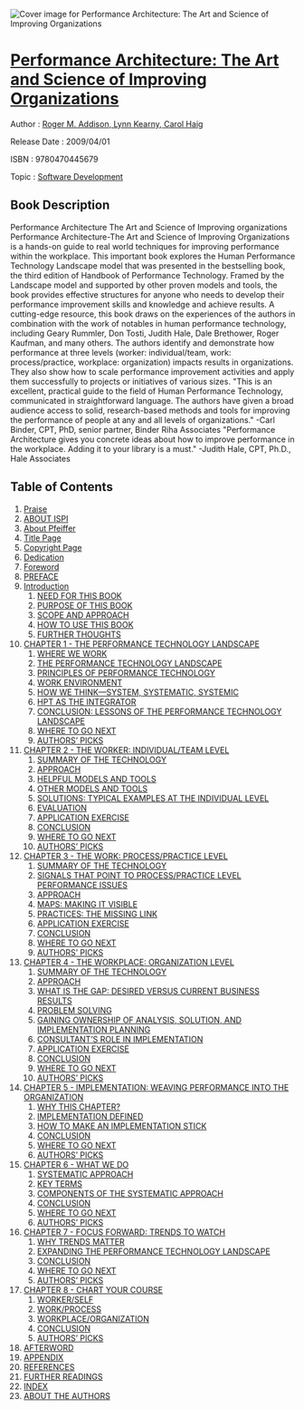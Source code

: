 ![Cover image for Performance Architecture: The Art and Science of Improving Organizations](https://imgdetail.ebookreading.net/cover/cover/software_development/EB9780470445679.jpg)

[Performance Architecture: The Art and Science of Improving Organizations](https://ebookreading.net/view/book/Performance+Architecture%3A+The+Art+and+Science+of+Improving+Organizations-EB9780470445679_1.html "Performance Architecture: The Art and Science of Improving Organizations")
====================================================================================================================

Author : [Roger M. Addison](https://ebookreading.net/search/author/Roger+M.+Addison),[ Lynn Kearny](https://ebookreading.net/search/author/+Lynn+Kearny),[ Carol Haig](https://ebookreading.net/search/author/+Carol+Haig)

Release Date : 2009/04/01

ISBN : 9780470445679

Topic : [Software Development](https://ebookreading.net/search/category/software-development)

Book Description
-----------------

Performance Architecture
The Art and Science of Improving organizations
Performance Architecture-The Art and Science of Improving Organizations is a hands-on guide to real world techniques for improving performance within the workplace. This important book explores the Human Performance Technology Landscape model that was presented in the bestselling book, the third edition of Handbook of Performance Technology. Framed by the Landscape model and supported by other proven models and tools, the book provides effective structures for anyone who needs to develop their performance improvement skills and knowledge and achieve results. A cutting-edge resource, this book draws on the experiences of the authors in combination with the work of notables in human performance technology, including Geary Rummler, Don Tosti, Judith Hale, Dale Brethower, Roger Kaufman, and many others. The authors identify and demonstrate how performance at three levels (worker: individual/team, work: process/practice, workplace: organization) impacts results in organizations. They also show how to scale performance improvement activities and apply them successfully to projects or initiatives of various sizes.
"This is an excellent, practical guide to the field of Human Performance Technology, communicated in straightforward language. The authors have given a broad audience access to solid, research-based methods and tools for improving the performance of people at any and all levels of organizations."
-Carl Binder, CPT, PhD, senior partner, Binder Riha Associates
"Performance Architecture gives you concrete ideas about how to improve performance in the workplace. Adding it to your library is a must."
-Judith Hale, CPT, Ph.D., Hale Associates
              
Table of Contents
-----------------

1. [Praise](https://ebookreading.net/view/book/Performance+Architecture%3A+The+Art+and+Science+of+Improving+Organizations-EB9780470445679_3.html)
1. [ABOUT ISPI](https://ebookreading.net/view/book/Performance+Architecture%3A+The+Art+and+Science+of+Improving+Organizations-EB9780470445679_4.html)
1. [About Pfeiffer](https://ebookreading.net/view/book/Performance+Architecture%3A+The+Art+and+Science+of+Improving+Organizations-EB9780470445679_5.html)
1. [Title Page](https://ebookreading.net/view/book/Performance+Architecture%3A+The+Art+and+Science+of+Improving+Organizations-EB9780470445679_6.html)
1. [Copyright Page](https://ebookreading.net/view/book/Performance+Architecture%3A+The+Art+and+Science+of+Improving+Organizations-EB9780470445679_7.html)
1. [Dedication](https://ebookreading.net/view/book/Performance+Architecture%3A+The+Art+and+Science+of+Improving+Organizations-EB9780470445679_8.html)
1. [Foreword](https://ebookreading.net/view/book/Performance+Architecture%3A+The+Art+and+Science+of+Improving+Organizations-EB9780470445679_9.html)
1. [PREFACE](https://ebookreading.net/view/book/Performance+Architecture%3A+The+Art+and+Science+of+Improving+Organizations-EB9780470445679_10.html)
1. [Introduction](https://ebookreading.net/view/book/Performance+Architecture%3A+The+Art+and+Science+of+Improving+Organizations-EB9780470445679_11.html)
    1. [NEED FOR THIS BOOK](https://ebookreading.net/view/book/Performance+Architecture%3A+The+Art+and+Science+of+Improving+Organizations-EB9780470445679_12.html#h1_kear_97804704456)
    1. [PURPOSE OF THIS BOOK](https://ebookreading.net/view/book/Performance+Architecture%3A+The+Art+and+Science+of+Improving+Organizations-EB9780470445679_13.html#h2_kear_97804704456)
    1. [SCOPE AND APPROACH](https://ebookreading.net/view/book/Performance+Architecture%3A+The+Art+and+Science+of+Improving+Organizations-EB9780470445679_14.html#h3_kear_97804704456)
    1. [HOW TO USE THIS BOOK](https://ebookreading.net/view/book/Performance+Architecture%3A+The+Art+and+Science+of+Improving+Organizations-EB9780470445679_15.html#h4_kear_97804704456)
    1. [FURTHER THOUGHTS](https://ebookreading.net/view/book/Performance+Architecture%3A+The+Art+and+Science+of+Improving+Organizations-EB9780470445679_16.html#h5_kear_97804704456)
1. [CHAPTER 1 - THE PERFORMANCE TECHNOLOGY LANDSCAPE](https://ebookreading.net/view/book/Performance+Architecture%3A+The+Art+and+Science+of+Improving+Organizations-EB9780470445679_17.html)
    1. [WHERE WE WORK](https://ebookreading.net/view/book/Performance+Architecture%3A+The+Art+and+Science+of+Improving+Organizations-EB9780470445679_18.html#h1)
    1. [THE PERFORMANCE TECHNOLOGY LANDSCAPE](https://ebookreading.net/view/book/Performance+Architecture%3A+The+Art+and+Science+of+Improving+Organizations-EB9780470445679_19.html#h2)
    1. [PRINCIPLES OF PERFORMANCE TECHNOLOGY](https://ebookreading.net/view/book/Performance+Architecture%3A+The+Art+and+Science+of+Improving+Organizations-EB9780470445679_20.html#h3)
    1. [WORK ENVIRONMENT](https://ebookreading.net/view/book/Performance+Architecture%3A+The+Art+and+Science+of+Improving+Organizations-EB9780470445679_21.html#h4)
    1. [HOW WE THINK—SYSTEM, SYSTEMATIC, SYSTEMIC](https://ebookreading.net/view/book/Performance+Architecture%3A+The+Art+and+Science+of+Improving+Organizations-EB9780470445679_22.html#h5)
    1. [HPT AS THE INTEGRATOR](https://ebookreading.net/view/book/Performance+Architecture%3A+The+Art+and+Science+of+Improving+Organizations-EB9780470445679_23.html#h6)
    1. [CONCLUSION: LESSONS OF THE PERFORMANCE TECHNOLOGY LANDSCAPE](https://ebookreading.net/view/book/Performance+Architecture%3A+The+Art+and+Science+of+Improving+Organizations-EB9780470445679_24.html#h7)
    1. [WHERE TO GO NEXT](https://ebookreading.net/view/book/Performance+Architecture%3A+The+Art+and+Science+of+Improving+Organizations-EB9780470445679_25.html#h8)
    1. [AUTHORS’ PICKS](https://ebookreading.net/view/book/Performance+Architecture%3A+The+Art+and+Science+of+Improving+Organizations-EB9780470445679_26.html#h9)
1. [CHAPTER 2 - THE WORKER: INDIVIDUAL/TEAM LEVEL](https://ebookreading.net/view/book/Performance+Architecture%3A+The+Art+and+Science+of+Improving+Organizations-EB9780470445679_27.html)
    1. [SUMMARY OF THE TECHNOLOGY](https://ebookreading.net/view/book/Performance+Architecture%3A+The+Art+and+Science+of+Improving+Organizations-EB9780470445679_28.html#h1_kear_97804704456)
    1. [APPROACH](https://ebookreading.net/view/book/Performance+Architecture%3A+The+Art+and+Science+of+Improving+Organizations-EB9780470445679_29.html#h2_kear_97804704456)
    1. [HELPFUL MODELS AND TOOLS](https://ebookreading.net/view/book/Performance+Architecture%3A+The+Art+and+Science+of+Improving+Organizations-EB9780470445679_30.html#h3_kear_97804704456)
    1. [OTHER MODELS AND TOOLS](https://ebookreading.net/view/book/Performance+Architecture%3A+The+Art+and+Science+of+Improving+Organizations-EB9780470445679_31.html#h4_kear_97804704456)
    1. [SOLUTIONS: TYPICAL EXAMPLES AT THE INDIVIDUAL LEVEL](https://ebookreading.net/view/book/Performance+Architecture%3A+The+Art+and+Science+of+Improving+Organizations-EB9780470445679_32.html#h5_kear_97804704456)
    1. [EVALUATION](https://ebookreading.net/view/book/Performance+Architecture%3A+The+Art+and+Science+of+Improving+Organizations-EB9780470445679_33.html#h6_kear_97804704456)
    1. [APPLICATION EXERCISE](https://ebookreading.net/view/book/Performance+Architecture%3A+The+Art+and+Science+of+Improving+Organizations-EB9780470445679_34.html#h7_kear_97804704456)
    1. [CONCLUSION](https://ebookreading.net/view/book/Performance+Architecture%3A+The+Art+and+Science+of+Improving+Organizations-EB9780470445679_35.html#h8_kear_97804704456)
    1. [WHERE TO GO NEXT](https://ebookreading.net/view/book/Performance+Architecture%3A+The+Art+and+Science+of+Improving+Organizations-EB9780470445679_36.html#h9_kear_97804704456)
    1. [AUTHORS’ PICKS](https://ebookreading.net/view/book/Performance+Architecture%3A+The+Art+and+Science+of+Improving+Organizations-EB9780470445679_37.html#h10)
1. [CHAPTER 3 - THE WORK: PROCESS/PRACTICE LEVEL](https://ebookreading.net/view/book/Performance+Architecture%3A+The+Art+and+Science+of+Improving+Organizations-EB9780470445679_38.html)
    1. [SUMMARY OF THE TECHNOLOGY](https://ebookreading.net/view/book/Performance+Architecture%3A+The+Art+and+Science+of+Improving+Organizations-EB9780470445679_39.html#h1_kear_97804704456)
    1. [SIGNALS THAT POINT TO PROCESS/PRACTICE LEVEL PERFORMANCE ISSUES](https://ebookreading.net/view/book/Performance+Architecture%3A+The+Art+and+Science+of+Improving+Organizations-EB9780470445679_40.html#h2_kear_97804704456)
    1. [APPROACH](https://ebookreading.net/view/book/Performance+Architecture%3A+The+Art+and+Science+of+Improving+Organizations-EB9780470445679_41.html#h3_kear_97804704456)
    1. [MAPS: MAKING IT VISIBLE](https://ebookreading.net/view/book/Performance+Architecture%3A+The+Art+and+Science+of+Improving+Organizations-EB9780470445679_42.html#h4_kear_97804704456)
    1. [PRACTICES: THE MISSING LINK](https://ebookreading.net/view/book/Performance+Architecture%3A+The+Art+and+Science+of+Improving+Organizations-EB9780470445679_43.html#h5_kear_97804704456)
    1. [APPLICATION EXERCISE](https://ebookreading.net/view/book/Performance+Architecture%3A+The+Art+and+Science+of+Improving+Organizations-EB9780470445679_44.html#h6_kear_97804704456)
    1. [CONCLUSION](https://ebookreading.net/view/book/Performance+Architecture%3A+The+Art+and+Science+of+Improving+Organizations-EB9780470445679_45.html#h7_kear_97804704456)
    1. [WHERE TO GO NEXT](https://ebookreading.net/view/book/Performance+Architecture%3A+The+Art+and+Science+of+Improving+Organizations-EB9780470445679_46.html#h8_kear_97804704456)
    1. [AUTHORS’ PICKS](https://ebookreading.net/view/book/Performance+Architecture%3A+The+Art+and+Science+of+Improving+Organizations-EB9780470445679_47.html#h9_kear_97804704456)
1. [CHAPTER 4 - THE WORKPLACE: ORGANIZATION LEVEL](https://ebookreading.net/view/book/Performance+Architecture%3A+The+Art+and+Science+of+Improving+Organizations-EB9780470445679_48.html)
    1. [SUMMARY OF THE TECHNOLOGY](https://ebookreading.net/view/book/Performance+Architecture%3A+The+Art+and+Science+of+Improving+Organizations-EB9780470445679_49.html#h1_kear_97804704456)
    1. [APPROACH](https://ebookreading.net/view/book/Performance+Architecture%3A+The+Art+and+Science+of+Improving+Organizations-EB9780470445679_50.html#h2_kear_97804704456)
    1. [WHAT IS THE GAP: DESIRED VERSUS CURRENT BUSINESS RESULTS](https://ebookreading.net/view/book/Performance+Architecture%3A+The+Art+and+Science+of+Improving+Organizations-EB9780470445679_51.html#h3_kear_97804704456)
    1. [PROBLEM SOLVING](https://ebookreading.net/view/book/Performance+Architecture%3A+The+Art+and+Science+of+Improving+Organizations-EB9780470445679_52.html#h4_kear_97804704456)
    1. [GAINING OWNERSHIP OF ANALYSIS, SOLUTION, AND IMPLEMENTATION PLANNING](https://ebookreading.net/view/book/Performance+Architecture%3A+The+Art+and+Science+of+Improving+Organizations-EB9780470445679_53.html#h5_kear_97804704456)
    1. [CONSULTANT’S ROLE IN IMPLEMENTATION](https://ebookreading.net/view/book/Performance+Architecture%3A+The+Art+and+Science+of+Improving+Organizations-EB9780470445679_54.html#h6_kear_97804704456)
    1. [APPLICATION EXERCISE](https://ebookreading.net/view/book/Performance+Architecture%3A+The+Art+and+Science+of+Improving+Organizations-EB9780470445679_55.html#h7_kear_97804704456)
    1. [CONCLUSION](https://ebookreading.net/view/book/Performance+Architecture%3A+The+Art+and+Science+of+Improving+Organizations-EB9780470445679_56.html#h8_kear_97804704456)
    1. [WHERE TO GO NEXT](https://ebookreading.net/view/book/Performance+Architecture%3A+The+Art+and+Science+of+Improving+Organizations-EB9780470445679_57.html#h9_kear_97804704456)
    1. [AUTHORS’ PICKS](https://ebookreading.net/view/book/Performance+Architecture%3A+The+Art+and+Science+of+Improving+Organizations-EB9780470445679_58.html#h10_kear_9780470445)
1. [CHAPTER 5 - IMPLEMENTATION: WEAVING PERFORMANCE INTO THE ORGANIZATION](https://ebookreading.net/view/book/Performance+Architecture%3A+The+Art+and+Science+of+Improving+Organizations-EB9780470445679_59.html)
    1. [WHY THIS CHAPTER?](https://ebookreading.net/view/book/Performance+Architecture%3A+The+Art+and+Science+of+Improving+Organizations-EB9780470445679_60.html#h1_kear_97804704456)
    1. [IMPLEMENTATION DEFINED](https://ebookreading.net/view/book/Performance+Architecture%3A+The+Art+and+Science+of+Improving+Organizations-EB9780470445679_61.html#h2_kear_97804704456)
    1. [HOW TO MAKE AN IMPLEMENTATION STICK](https://ebookreading.net/view/book/Performance+Architecture%3A+The+Art+and+Science+of+Improving+Organizations-EB9780470445679_62.html#h3_kear_97804704456)
    1. [CONCLUSION](https://ebookreading.net/view/book/Performance+Architecture%3A+The+Art+and+Science+of+Improving+Organizations-EB9780470445679_63.html#h4_kear_97804704456)
    1. [WHERE TO GO NEXT](https://ebookreading.net/view/book/Performance+Architecture%3A+The+Art+and+Science+of+Improving+Organizations-EB9780470445679_64.html#h5_kear_97804704456)
    1. [AUTHORS’ PICKS](https://ebookreading.net/view/book/Performance+Architecture%3A+The+Art+and+Science+of+Improving+Organizations-EB9780470445679_65.html#h6_kear_97804704456)
1. [CHAPTER 6 - WHAT WE DO](https://ebookreading.net/view/book/Performance+Architecture%3A+The+Art+and+Science+of+Improving+Organizations-EB9780470445679_66.html)
    1. [SYSTEMATIC APPROACH](https://ebookreading.net/view/book/Performance+Architecture%3A+The+Art+and+Science+of+Improving+Organizations-EB9780470445679_67.html#h1_kear_97804704456)
    1. [KEY TERMS](https://ebookreading.net/view/book/Performance+Architecture%3A+The+Art+and+Science+of+Improving+Organizations-EB9780470445679_68.html#h2_kear_97804704456)
    1. [COMPONENTS OF THE SYSTEMATIC APPROACH](https://ebookreading.net/view/book/Performance+Architecture%3A+The+Art+and+Science+of+Improving+Organizations-EB9780470445679_69.html#h3_kear_97804704456)
    1. [CONCLUSION](https://ebookreading.net/view/book/Performance+Architecture%3A+The+Art+and+Science+of+Improving+Organizations-EB9780470445679_70.html#h4_kear_97804704456)
    1. [WHERE TO GO NEXT](https://ebookreading.net/view/book/Performance+Architecture%3A+The+Art+and+Science+of+Improving+Organizations-EB9780470445679_71.html#h5_kear_97804704456)
    1. [AUTHORS’ PICKS](https://ebookreading.net/view/book/Performance+Architecture%3A+The+Art+and+Science+of+Improving+Organizations-EB9780470445679_72.html#h6_kear_97804704456)
1. [CHAPTER 7 - FOCUS FORWARD: TRENDS TO WATCH](https://ebookreading.net/view/book/Performance+Architecture%3A+The+Art+and+Science+of+Improving+Organizations-EB9780470445679_73.html)
    1. [WHY TRENDS MATTER](https://ebookreading.net/view/book/Performance+Architecture%3A+The+Art+and+Science+of+Improving+Organizations-EB9780470445679_74.html#h1_kear_97804704456)
    1. [EXPANDING THE PERFORMANCE TECHNOLOGY LANDSCAPE](https://ebookreading.net/view/book/Performance+Architecture%3A+The+Art+and+Science+of+Improving+Organizations-EB9780470445679_75.html#h2_kear_97804704456)
    1. [CONCLUSION](https://ebookreading.net/view/book/Performance+Architecture%3A+The+Art+and+Science+of+Improving+Organizations-EB9780470445679_76.html#h3_kear_97804704456)
    1. [WHERE TO GO NEXT](https://ebookreading.net/view/book/Performance+Architecture%3A+The+Art+and+Science+of+Improving+Organizations-EB9780470445679_77.html#h4_kear_97804704456)
    1. [AUTHORS’ PICKS](https://ebookreading.net/view/book/Performance+Architecture%3A+The+Art+and+Science+of+Improving+Organizations-EB9780470445679_78.html#h5_kear_97804704456)
1. [CHAPTER 8 - CHART YOUR COURSE](https://ebookreading.net/view/book/Performance+Architecture%3A+The+Art+and+Science+of+Improving+Organizations-EB9780470445679_79.html)
    1. [WORKER/SELF](https://ebookreading.net/view/book/Performance+Architecture%3A+The+Art+and+Science+of+Improving+Organizations-EB9780470445679_80.html#h1_kear_97804704456)
    1. [WORK/PROCESS](https://ebookreading.net/view/book/Performance+Architecture%3A+The+Art+and+Science+of+Improving+Organizations-EB9780470445679_81.html#h2_kear_97804704456)
    1. [WORKPLACE/ORGANIZATION](https://ebookreading.net/view/book/Performance+Architecture%3A+The+Art+and+Science+of+Improving+Organizations-EB9780470445679_82.html#h3_kear_97804704456)
    1. [CONCLUSION](https://ebookreading.net/view/book/Performance+Architecture%3A+The+Art+and+Science+of+Improving+Organizations-EB9780470445679_83.html#h4_kear_97804704456)
    1. [AUTHORS’ PICKS](https://ebookreading.net/view/book/Performance+Architecture%3A+The+Art+and+Science+of+Improving+Organizations-EB9780470445679_84.html#h5_kear_97804704456)
1. [AFTERWORD](https://ebookreading.net/view/book/Performance+Architecture%3A+The+Art+and+Science+of+Improving+Organizations-EB9780470445679_85.html)
1. [APPENDIX](https://ebookreading.net/view/book/Performance+Architecture%3A+The+Art+and+Science+of+Improving+Organizations-EB9780470445679_86.html)
1. [REFERENCES](https://ebookreading.net/view/book/Performance+Architecture%3A+The+Art+and+Science+of+Improving+Organizations-EB9780470445679_87.html)
1. [FURTHER READINGS](https://ebookreading.net/view/book/Performance+Architecture%3A+The+Art+and+Science+of+Improving+Organizations-EB9780470445679_88.html)
1. [INDEX](https://ebookreading.net/view/book/Performance+Architecture%3A+The+Art+and+Science+of+Improving+Organizations-EB9780470445679_89.html)
1. [ABOUT THE AUTHORS](https://ebookreading.net/view/book/Performance+Architecture%3A+The+Art+and+Science+of+Improving+Organizations-EB9780470445679_90.html)
